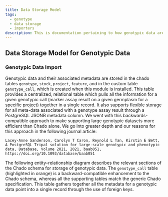 ```yaml
---
title: Data Storage Model
tags:
  - genotype
  - data storage
  - importers
description: This is documentation pertaining to how genotypic data are stored in the Chado database.
---
```

## Data Storage Model for Genotypic Data

### Genotypic Data Import
Genotypic data and their associated metadata are stored in the chado tables `genotype`, `stock`, `project`, `feature`, and in the custom table `genotype_call`, which is created when this module is installed. This table provides a centralized, relational table which pulls all the information for a given genotypic call (marker assay result on a given germplasm for a specific project) together in a single record. It also supports flexible storage for all meta-data associated with a genotype assay result through a PostgreSQL JSONB metadata column. We went with this backwards-compatible approach to make supporting large genotypic datasets more efficient than Chado alone. We go into greater depth and our reasons for this approach in the following journal article:

`Lacey-Anne Sanderson, Carolyn T Caron, Reynold L Tan, Kirstin E Bett, A PostgreSQL Tripal solution for large-scale genotypic and phenotypic data, Database, Volume 2021, 2021, baab051, https://doi.org/10.1093/database/baab051`

The following entity–relationship diagram describes the relevant sections of the Chado schema for storage of genotypic data. The `genotype_call` table (highlighted in orange) is a backward-compatible enhancement to the Chado schema, whereas all the supporting tables match the generic Chado specification. This table gathers together all the metadata for a genotypic data point into a single record through the use of foreign keys.